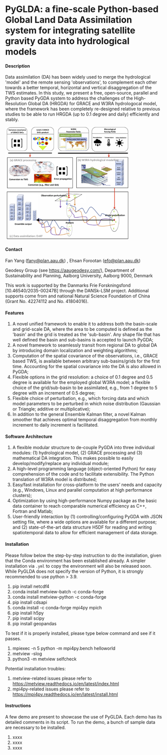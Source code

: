 # PyGLDA: a fine-scale Python-based Global Land Data Assimilation system for integrating satellite gravity data into hydrological models

#### Description
Data assimilation (DA) has been widely used to merge the hydrological 'model' and the remote sensing 'observations', to complement each other towards a better temporal, horizontal and vertical disaggregation of the TWS estimates.
In this study, we present a free, open-source, parallel and Python based PyGDA system to address the challenges of the High-Resolution Global DA (HRGDA) for GRACE and W3RA hydrologocal model, where the framework has been completely re-designed relative to previous studies to be able to run HRGDA (up to 0.1 degree and daily) efficiently and stably.

<img src="structure.jpg" width="400">

#### Contact
Fan Yang (fany@plan.aau.dk) , Ehsan Forootan (efo@plan.aau.dk)

Geodesy Group (see https://aaugeodesy.com/), Department of Sustainability and Planning, Aalborg University, Aalborg 9000, Denmark

This work is supported by the Danmarks Frie Forskningsfond [10.46540/2035-00247B] through the DANSk-LSM project. Additional supports come from and national Natural Science Foundation of China (Grant No. 42274112 and No. 41804016).


#### Features
1. A novel unified framework to enable it to address both the basin-scale and grid-scale DA, where the area to be computed is defined as the 'basin' and the grid is treated as the 'sub-basin'. Any shape file that has well defined the basin and sub-basins is accepted to launch PyGDA;
2. A novel framework to seamlessly transit from regional DA to global DA by introducing domain localization and weighting algorithms; 
3. Computation of the spatial covariance of the observations, i.e., GRACE based TWS, is available between arbitrary sub-basins/grids for the first time. Accounting for the spatial covariance into the DA is also allowed in PyGDA;
4. Flexible options in the grid resolution: a choice of 0.1 degree and 0.5 degree is available for the employed global W3RA model; a flexible choice of the grid/sub-basin to be assimilated, e.g., from 1 degree to 5 degree with an increment of 0.5 degree;
5. Flexible choice of perturbation, e.g., which forcing data and which model parameters to be perturbed in which noise distribution (Gaussian or Triangle; additive or multiplicative);
6. In addition to the general Ensemble Kalman filter, a novel Kalman smoother that achieves optimal temporal disaggregation from monthly increment to daily increment is facilitated.

#### Software Architecture
1. A flexible modular structure to de-couple PyGDA into three individual modules: (1) hydrological model, (2) GRACE processing and (3) mathematical DA integration. This makes possible to easily develop/modify/replace any individual module;
2. A high-level programming language (object-oriented Python) for easy comprehension of the code and to facilitate extensibility. The Python translation of W3RA model is distributed;
3. Easy/fast installation for cross-platform to the users’ needs and capacity (e.g., Windows, Linux and parallel computation at high performance clusters);
4. Optimization by using high-performance Numpy package as the basic data container to reach comparable numerical efficiency as C++, Fortran and Matlab;
5. User-friendly interaction by (1) controlling/configuring PyGDA with JSON setting file, where a wide options are available for a different purpose; and (2) state-of-the-art data structure H5DF for reading and writing spatiotemporal data to allow for efficient management of data storage.

#### Installation
Please follow below the step-by-step instruction to do the installation, given that the Conda environment has been established already. A simpler installation via `.yml` to copy the environment will also be released soon. While PyGLDA does not specify the version of Python, it is strongly recommended to use python > 3.9. 
1.  pip install netcdf4
2.  conda install metview-batch  -c conda-forge
3.  conda install metview-python  -c conda-forge
4.  pip install cdsapi
5.  conda install -c conda-forge mpi4py mpich
6.  pip install h5py
7.  pip install scipy
8.  pip install geopandas

To test if it is properly installed, please type below command and see if it passes.
1. mpiexec -n 5 python -m mpi4py.bench helloworld
2. metview -slog
3. python3 -m metview selfcheck

Potential installation troubles:
1. metview-related issues please refer to https://metview.readthedocs.io/en/latest/index.html
2. mpi4py-related issues please refer to https://mpi4py.readthedocs.io/en/latest/install.html


#### Instructions
A few demo are present to showcase the use of PyGLDA. Each demo has its detailed comments in its script. To run the demo, a bunch of sample data are necessary to be installed.
1.  xxxx
2.  xxxx
3.  xxxx

